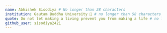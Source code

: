 ```yaml
---
name: Abhishek Sisodiya # No longer than 28 characters
institution: Gautam Buddha University 🚩 # no longer than 58 characters
quote: Do not let making a living prevent you from making a life # no longer than 100 characters, avoid using quotes(") to guarantee the format remains the same.
github_user: sisodiya2421
---
```

